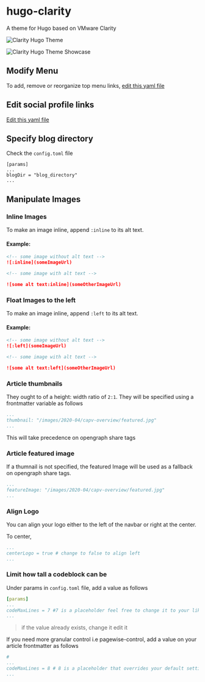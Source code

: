 # hugo-clarity

A theme for Hugo based on VMware Clarity

![Clarity Hugo Theme](https://github.com/chipzoller/hugo-clarity/blob/master/images/screenshot.png)

![Clarity Hugo Theme Showcase](https://github.com/chipzoller/hugo-clarity/blob/master/images/showcase.gif)



## Modify Menu

To add, remove or reorganize top menu links, [edit this yaml file](https://github.com/chipzoller/hugo-clarity/blob/master/exampleSite/data/menu.yaml)

## Edit social profile links

[Edit this yaml file](https://github.com/chipzoller/hugo-clarity/blob/master/exampleSite/data/social.yaml)

## Specify blog directory

Check the `config.toml` file

```
[params]
...
blogDir = "blog_directory"
...
```

## Manipulate Images
### Inline Images

To make an image inline, append `:inline` to its alt text.

#### Example:

```markdown
<!-- some image without alt text -->
![:inline](someImageUrl)

<!-- some image with alt text -->

![some alt text:inline](someOtherImageUrl)
```
### Float Images to the left

To make an image inline, append `:left` to its alt text.

#### Example:

```markdown
<!-- some image without alt text -->
![:left](someImageUrl)

<!-- some image with alt text -->

![some alt text:left](someOtherImageUrl)
```

### Article thumbnails

They ought to of a height: width ratio of `2:1`. They will be specified using a frontmatter variable as follows

```yaml
...
thumbnail: "/images/2020-04/capv-overview/featured.jpg"
...
```

This will take precedence on opengraph share tags

### Article featured image

If a thumnail is not specified, the featured Image will be used as a fallback on opengraph share tags.

```yaml
...
featureImage: "/images/2020-04/capv-overview/featured.jpg"
...
```

### Align Logo

You can align your logo either to the left of the navbar or right at the center.

To center, 

```yaml
...
centerLogo = true # change to false to align left
...
```

### Limit how tall a codeblock can be

Under params in `config.toml` file, add a value as follows

```yaml
[params]
...
codeMaxLines = 7 #7 is a placeholder feel free to change it to your liking
...
```

> if the value already exists, change it edit it

If you need more granular control i.e pagewise-control, add a value on your article frontmatter as follows

```yaml
# 
...
codeMaxLines = 8 # 8 is a placeholder that overrides your default settings set from the previous snippet .feel free to change it to your liking
...
```
